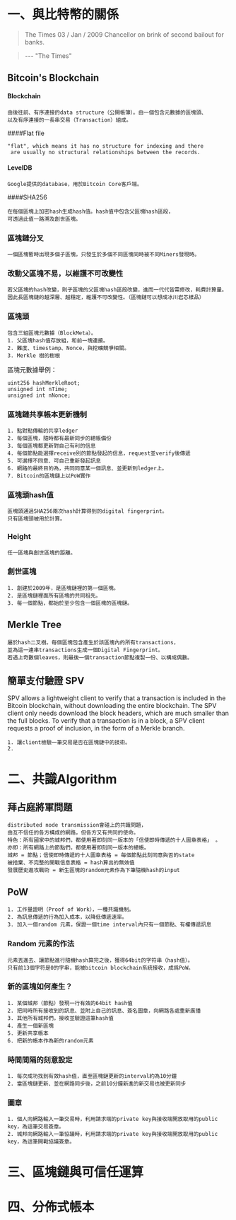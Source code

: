 # 一、與比特幣的關係

> The Times 03 / Jan / 2009 Chancellor on brink of second bailout for banks.
  
> --- "The Times"

## Bitcoin's Blockchain

#### Blockchain
```
由後往前、有序連接的data structure（公開帳簿）。由一個包含元數據的區塊頭、
以及有序連接的一長串交易（Transaction）組成。
```

####Flat file
```
"flat", which means it has no structure for indexing and there
 are usually no structural relationships between the records.
```
#### LevelDB
```
Google提供的database，用於Bitcoin Core客戶端。
```

####SHA256
```
在每個區塊上加密hash生成hash值。hash值中包含父區塊hash區段，
可透過此值一路溯及創世區塊。
```

### 區塊鏈分叉
```
一個區塊暫時出現多個子區塊，只發生於多個不同區塊同時被不同Miners發現時。
```

### 改動父區塊不易，以維護不可改變性
```
若父區塊的hash改變，則子區塊的父區塊hash區段改變，進而一代代皆需修改，耗費計算量。
因此長區塊鏈的越深層、越穩定，維護不可改變性。（區塊鏈可以想成冰川岩芯樣品）
```

### 區塊頭
```
包含三組區塊元數據（BlockMeta）。
1. 父區塊hash值存放組，和前一塊連接。
2. 難度、timestamp、Nonce，與挖礦競爭相關。
3. Merkle 樹的樹根
```
區塊元數據舉例：

	uint256 hashMerkleRoot;
	unsigned int nTime;
	unsigned int nNonce;

### 區塊鏈共享帳本更新機制
	1. 點對點傳輸的共享ledger
	2. 每個區塊，隨時都有最新同步的總帳備份
	3. 每個區塊都更新對自己有利的信息
	4. 每個節點能選擇receive別的節點發起的信息，request並verify後傳遞
	5. 可選擇不同意、可自己重新發起訊息
	6. 網路的最終目的為，共同同意某一個訊息、並更新到ledger上。
	7. Bitcoin的區塊鏈上以PoW實作
 

### 區塊頭hash值
```
區塊頭通過SHA256兩次hash計算得到的digital fingerprint。
只有區塊頭被用於計算。
```
### Height
```
任一區塊與創世區塊的距離。
```
### 創世區塊
```
1. 創建於2009年，是區塊鏈裡的第一個區塊。
2. 是區塊鏈裡面所有區塊的共同祖先。
3. 每一個節點，都始於至少包含一個區塊的區塊鏈。
```

## Merkle Tree
```
屬於hash二叉樹。每個區塊包含產生於該區塊內的所有transactions，
並為這一連串transactions生成一個Digital Fingerprint。
若遇上奇數個leaves，則最後一個transaction節點複製一份、以構成偶數。
```

## 簡單支付驗證 SPV 
SPV allows a lightweight client to verify that a transaction is included in the Bitcoin blockchain, without downloading the entire blockchain. The SPV client only needs download the block headers, which are much smaller than the full blocks. To verify that a transaction is in a block, a SPV client requests a proof of inclusion, in the form of a Merkle branch.
	
	1. 讓client檢驗一筆交易是否在區塊鏈中的技術。
	2. 
	

# 二、共識Algorithm


## 拜占庭將軍問題

	distributed node transmission會碰上的共識問題，
	由互不信任的各方構成的網路，但各方又有共同的使命。
	特色：所有國家中的城邦們，都使用著即刻同一版本的「信使即時傳遞的十人圖章表格」 。
	亦即：所有網路上的節點們，都使用著即刻同一版本的總帳。
	城邦 = 節點；信使即時傳遞的十人圖章表格 = 每個節點此刻同意與否的state
	被捨棄、不完整的開戰信息表格 = hash算出的無效值
	發展歷史進攻戰術 = 新生區塊的random元素作為下筆隨機hash的input
## PoW

	1. 工作量證明（Proof of Work），一種共識機制。
	2. 為訊息傳遞的行為加入成本，以降低傳遞速率。
	3. 加入一個random 元素，保證一個time interval內只有一個節點、有權傳遞訊息
### Random 元素的作法
	元素丟進去、讓節點進行隨機hash算完之後，獲得64bit的字符串（hash值）。
	只有前13個字符是0的字串，能被bitcoin blockchain系統接收，成爲PoW。
	
### 新的區塊如何產生？
	1. 某個城邦（節點）發現一行有效的64bit hash值
	2. 把同時所有接收到的訊息、並附上自己的訊息、簽名圖章，向網路各處重新廣播
	3. 其他所有城邦們，接收並驗證這筆hash值
	4. 產生一個新區塊
	5. 更新共享帳本
	6. 把新的帳本作為新的random元素
### 時間間隔的刻意設定
	1. 每次成功找到有效hash值，直至區塊鏈更新的interval約為10分鐘
	2. 當區塊鏈更新、並在網路同步後，之前10分鐘新進的新交易也被更新同步
### 圖章
	1. 個人向網路輸入一筆交易時，利用請求端的private key與接收端開放取用的public key，為這筆交易簽章。
	2. 城邦向網路輸入一筆協議時，利用請求端的private key與接收端開放取用的public key，為這筆開戰協議簽章。
	

# 三、區塊鏈與可信任運算

# 四、分佈式帳本